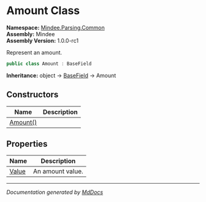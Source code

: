 ﻿<!--  
  <auto-generated>   
    The contents of this file were generated by a tool.  
    Changes to this file may be list if the file is regenerated  
  </auto-generated>   
-->

# Amount Class

**Namespace:** [Mindee.Parsing.Common](../index.md)  
**Assembly:** Mindee  
**Assembly Version:** 1.0.0\-rc1

Represent an amount.

```csharp
public class Amount : BaseField
```

**Inheritance:** object → [BaseField](../BaseField/index.md) → Amount

## Constructors

| Name                              | Description |
| --------------------------------- | ----------- |
| [Amount()](constructors/index.md) |             |

## Properties

| Name                         | Description      |
| ---------------------------- | ---------------- |
| [Value](properties/Value.md) | An amount value. |

___

*Documentation generated by [MdDocs](https://github.com/ap0llo/mddocs)*
